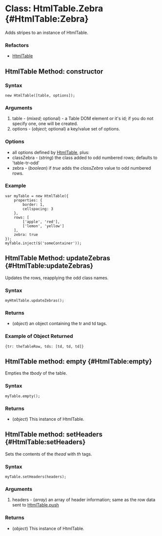 Class: HtmlTable.Zebra {#HtmlTable:Zebra}
=========================================

Adds stripes to an instance of HtmlTable.

### Refactors

* [HtmlTable][]


HtmlTable Method: constructor
-----------------------------

### Syntax

	new HtmlTable([table, options]);

### Arguments

1. table - (*mixed*; optional) - a Table DOM element or it's id; if you do not specify one, one will be created.
1. options - (*object*; optional) a key/value set of options.

### Options

* all options defined by [HtmlTable][], plus:
* classZebra - (*string*) the class added to odd numbered rows; defaults to 'table-tr-odd'
* zebra - (*boolean*) if *true* adds the *classZebra* value to odd numbered rows.

### Example

	var myTable = new HtmlTable({
		properties: {
			border: 1,
			cellspacing: 3
		},
		rows: [
			['apple', 'red'],
			['lemon', 'yellow']
		],
		zebra: true
	});
	myTable.inject($('someContainer'));

HtmlTable Method: updateZebras {#HtmlTable:updateZebras}
--------------------------------------------------------

Updates the rows, reapplying the odd class names.

### Syntax

	myHtmlTable.updateZebras();


### Returns

* (*object*) an object containing the tr and td tags.

### Example of Object Returned

	{tr: theTableRow, tds: [td, td, td]}

HtmlTable method: empty {#HtmlTable:empty}
------------------------------------------

Empties the *tbody* of the table.

### Syntax

	myTable.empty();

### Returns

* (*object*) This instance of HtmlTable.

HtmlTable method: setHeaders {#HtmlTable:setHeaders}
----------------------------------------------------

Sets the contents of the *thead* with *th* tags.

### Syntax

	myTable.setHeaders(headers);

### Arguments

1. headers - (*array*) an array of header information; same as the row data sent to [HtmlTable.push][]

### Returns

* (*object*) This instance of HtmlTable.

[HtmlTable]: /more/Interface/HtmlTable
[HtmlTable.push]: /more/Interface/HtmlTable#HtmlTable:push


